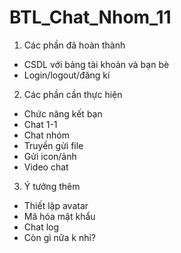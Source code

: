 # BTL_Chat_Nhom_11
 1) Các phần đã hoàn thành
 - CSDL với bảng tài khoản và bạn bè
 - Login/logout/đăng kí

 2) Các phần cần thực hiện
 - Chức năng kết bạn
 - Chat 1-1
 - Chat nhóm
 - Truyền gửi file
 - Gửi icon/ảnh
 - Video chat

 3) Ý tưởng thêm
 - Thiết lập avatar
 - Mã hóa mật khẩu
 - Chat log
 - Còn gì nữa k nhỉ?

